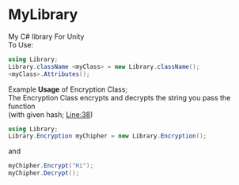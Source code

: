 # MyLibrary
My C# library For Unity 
<br>
To Use:

```cs
using Library;
Library.className <myClass> = new Library.className();
<myClass>.Attributes();
```
Example <strong>Usage</strong> of Encryption Class; <br>
The Encryption Class encrypts and decrypts the string you pass the function <br>
(with given hash; <a href="https://github.com/zyr1on/MyLibary/blob/main/Library.cs#L38">Line:38</a>)
```cs
using Library;
Library.Encryption myChipher = new Library.Encryption();
```
and 
```cs
myChipher.Encrypt("Hi");
myChipher.Decrypt();
```
